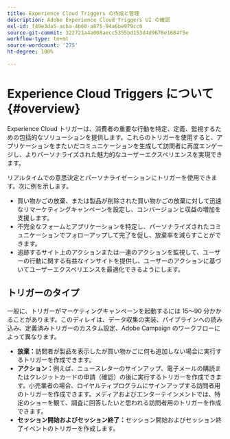 ```yaml
---
title: Experience Cloud Triggers の作成と管理
description: Adobe Experience Cloud Triggers UI の確認
exl-id: f49e3da5-acba-4b60-a875-94a6be979cc0
source-git-commit: 322721a4a008aecc5355bd153d4d9678e1684f5e
workflow-type: tm+mt
source-wordcount: '275'
ht-degree: 100%

---
```


# Experience Cloud Triggers について {#overview}

Experience Cloud トリガーは、消費者の重要な行動を特定、定義、監視するための包括的なソリューションを提供します。これらのトリガーを使用すると、アプリケーションをまたいだコミュニケーションを生成して訪問者に再度エンゲージし、よりパーソナライズされた魅力的なユーザーエクスペリエンスを実現できます。

リアルタイムでの意思決定とパーソナライゼーションにトリガーを使用できます。次に例を示します。

* 買い物かごの放棄、または製品が削除された買い物かごの放棄に対して迅速なリマーケティングキャンペーンを設定し、コンバージョンと収益の増加を支援します。
* 不完全なフォームとアプリケーションを特定し、パーソナライズされたコミュニケーションでフォローアップして完了を促し、放棄率を減らすことができます。
* 追跡するサイト上のアクションまたは一連のアクションを監視して、ユーザーの行動に関する有益なインサイトを提供し、ユーザーのアクションに基づいてユーザーエクスペリエンスを最適化できるようにします。

## トリガーのタイプ

一般に、トリガーがマーケティングキャンペーンを起動するには 15～90 分かかることがあります。このディレイは、データ収集の実装、パイプラインへの読み込み、定義済みトリガーのカスタム設定、Adobe Campaign のワークフローによって異なります。

* **放棄：**&#x200B;訪問者が製品を表示したが買い物かごに何も追加しない場合に実行するトリガーを作成できます。
* **アクション：**&#x200B;例えば、ニュースレターのサインアップ、電子メールの購読またはクレジットカードの申請（確認）の後に実行するトリガーを作成できます。小売業者の場合、ロイヤルティプログラムにサインアップする訪問者用のトリガーを作成できます。メディアおよびエンターテインメントでは、特定のショーを観て、調査に回答したいと思われる訪問者用のトリガーを作成できます。
* **セッション開始およびセッション終了：**&#x200B;セッション開始およびセッション終了イベントのトリガーを作成します。

